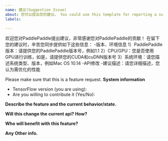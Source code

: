 ```yaml
---
name: 建议(Suggestion Issue)
about: 您可以提出您的建议。 You could use this template for reporting a suggestion  issue.
labels: 

---
```


欢迎您对PaddlePaddle提出建议，非常感谢您对PaddlePaddle的贡献！
在留下您的建议时，辛苦您同步提供如下这些信息：
-版本、环境信息
1）PaddlePaddle版本：请提供您的PaddlePaddle版本号，例如1.1
2）CPU/GPU：您是否使用GPU进行训练，如是，请提供您的CUDA和cuDNN版本号
3）系统环境：请您描述系统类型、版本，例如Mac OS 10.14
-API修改
-建议描述：请您详细描述，您认为需优化的性能

Please make sure that this is a feature request. 
**System information**
- TensorFlow version (you are using):
- Are you willing to contribute it (Yes/No):

**Describe the feature and the current behavior/state.**

**Will this change the current api? How?**

**Who will benefit with this feature?**

**Any Other info.**

